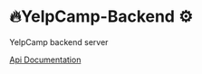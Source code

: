 # 🔥YelpCamp-Backend ⚙
YelpCamp backend server

<a href="https://documenter.getpostman.com/view/14220861/VVdc8TDA" target="_blank">Api Documentation</a>
